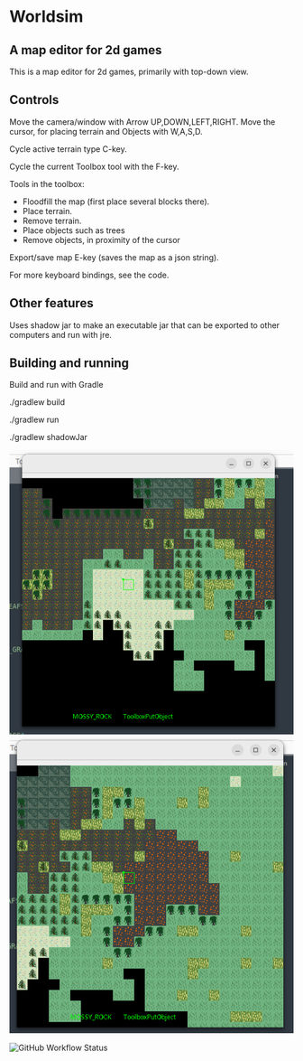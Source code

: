 # Worldsim

## A map editor for 2d games

This is a map editor for 2d games, primarily with top-down view.

## Controls

Move the camera/window with Arrow UP,DOWN,LEFT,RIGHT.
Move the cursor, for placing terrain and Objects with W,A,S,D.

Cycle active terrain type C-key.

Cycle the current Toolbox tool with the F-key.

Tools in the toolbox:
* Floodfill the map (first place several blocks there).
* Place terrain.
* Remove terrain.
* Place objects such as trees
* Remove objects, in proximity of the cursor


Export/save map E-key (saves the map as a json string).

For more keyboard bindings, see the code.

## Other features

Uses shadow jar to make an executable jar that can be exported to other computers and run with jre.

## Building and running 

Build and run with Gradle

./gradlew build

./gradlew run

./gradlew shadowJar


![screenshot](/worldsim1.png "A screenshot from the editor")
![screenshot](/worldsim2.png "Another screenshot from the editor")

![GitHub Workflow Status](https://img.shields.io/github/workflow/status/kribo852/worldsim/CI?label=build)


